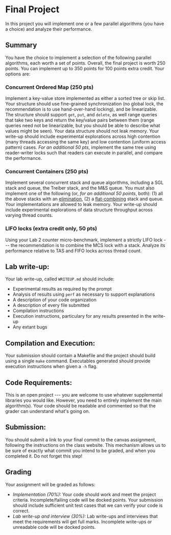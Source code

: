 # Final Project

In this project you will implement one or a few parallel
algorithms (you have a choice) and analyze their performance.

## Summary

You have the choice to implement a selection of the following
parallel algorithms, each worth a set of points.
Overall, the final project is worth 250 points.
You can implement up to 350 points for 100 points extra credit.
Your options are:

### Concurrent Ordered Map (250 pts)
Implement a key-value store implemented as either a sorted tree or skip list.  Your structure should use fine-grained synchronization (no global lock, the recommendation is to use hand-over-hand locking), and be linearizable. The structure should support `get`, `put`, and `delete`, as well range queries that take two keys and return the key/value pairs between them (range queries need not be linearizable, but you should be able to describe what values might be seen).  Your data structure should not leak memory.  Your write-up should include experimental explorations across high contention (many threads accessing the same key) and low contention (uniform access pattern) cases.  *For an additional 50 pts*, implement the same tree using reader-writer locks such that readers can execute in parallel, and compare the performance.

### Concurrent Containers (250 pts)
Implement several concurrent stack and queue algorithms, including a SGL stack and queue, the Treiber stack, and the M&S queue. You must also implement one of the following (or, *for an additional 50 points*, both): (1) all the above stacks with an [elimination](https://people.csail.mit.edu/shanir/publications/Lock_Free.pdf), (2) a [flat-combining](http://mcg.cs.tau.ac.il/papers/spaa2010-fc.pdf) stack and queue. Your implementations are allowed to leak memory. Your write-up should include experimental explorations of data structure throughput across varying thread counts.

### LIFO locks (extra credit only, 50 pts)
Using your Lab 2 counter micro-benchmark, implement a strictly LIFO lock --- the recommendation is to combine the MCS lock with a stack.  Analyze its performance relative to TAS and FIFO locks across thread count.  


## Lab write-up:
Your lab write-up, called `WRITEUP.md` should include:
* Experimental results as required by the prompt
* Analysis of results using `perf` as necessary to support explanations
* A description of your code organization
* A description of every file submitted
* Compilation instructions
* Execution instructions, particulary for any results presented in the write-up
* Any extant bugs

## Compilation and Execution:
Your submission should contain a Makefile and the project should build using a single `make` command.  Executables generated should provide execution instructions when given a `-h` flag.

## Code Requirements:
This is an open project --- you are welcome to use whatever supplemental libraries you would like.  However, you need to entirely implement the main algorithm(s).  Your code should be readable and commented so that the grader can understand what's going on.

## Submission:
You should submit a link to your final commit to the canvas assignment, following the instructions on the class website.  This mechanism allows us to be sure of exactly what commit you intend to be graded, and when you completed it.  Do not forget this step!

## Grading
Your assignment will be graded as follows:
* *Implementation (70%):*
Your code should work and meet the project criteria. Incomplete/failing code will be docked points.  Your submission should include sufficient unit test cases that we can verify your code is correct.
* *Lab write-up and interview (30\%):*
Lab write-ups and interviews that meet the requirements will get full marks. Incomplete write-ups or unreadable code will be docked points.
